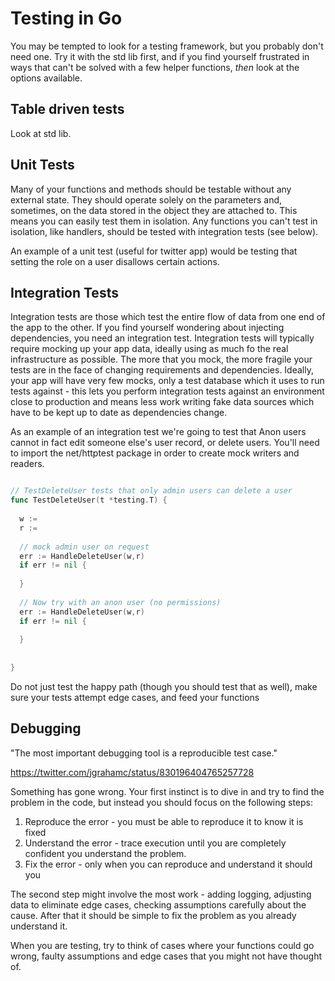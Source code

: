 # Testing in Go

You may be tempted to look for a testing framework, but you probably don't need one. Try it with the std lib first, and if you find yourself frustrated in ways that can't be solved with a few helper functions, *then* look at the options available. 

## Table driven tests 

Look at std lib. 


## Unit Tests 

Many of your functions and methods should be testable without any external state. They should operate solely on the parameters and, sometimes, on the data stored in the object they are attached to. This means you can easily test them in isolation. Any functions you can't test in isolation, like handlers, should be tested with integration tests (see below).

An example of a unit test (useful for twitter app) would be testing that setting the role on a user disallows certain actions. 

## Integration Tests

Integration tests are those which test the entire flow of data from one end of the app to the other. If you find yourself wondering about injecting dependencies, you need an integration test. Integration tests will typically require mocking up your app data, ideally using as much fo the real infrastructure as possible. The more that you mock, the more fragile your tests are in the face of changing requirements and dependencies. Ideally, your app will have very few mocks, only a test database which it uses to run tests against - this lets you perform integration tests against an environment close to production and means less work writing fake data sources which have to be kept up to date as dependencies change. 

As an example of an integration test we're going to test that Anon users cannot in fact edit someone else's user record, or delete users. You'll need to import the net/httptest package in order to create mock writers and readers. 

```go

// TestDeleteUser tests that only admin users can delete a user
func TestDeleteUser(t *testing.T) {
  
  w := 
  r := 
  
  // mock admin user on request 
  err := HandleDeleteUser(w,r)
  if err != nil {
    
  }
  
  // Now try with an anon user (no permissions)
  err := HandleDeleteUser(w,r)
  if err != nil {
    
  }
  
  
}
```

Do not just test the happy path (though you should test that as well), make sure your tests attempt edge cases, and feed your functions

## Debugging 

"The most important debugging tool is a reproducible test case."

https://twitter.com/jgrahamc/status/830196404765257728

Something has gone wrong. Your first instinct is to dive in and try to find the problem in the code, but instead you should focus on the following steps:

1. Reproduce the error - you must be able to reproduce it to know it is fixed 
2. Understand the error - trace execution until you are completely confident you understand the problem.
3. Fix the error - only when you can reproduce and understand it should you

The second step might involve the most work - adding logging, adjusting data to eliminate edge cases, checking assumptions carefully about the cause. After that it should be simple to fix the problem as you already understand it. 

When you are testing, try to think of cases where your functions could go wrong, faulty assumptions and edge cases that you might not have thought of. 
